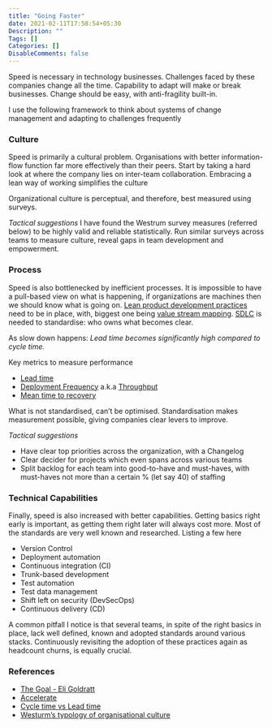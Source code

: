```yaml
---
title: "Going Faster"
date: 2021-02-11T17:58:54+05:30
Description: ""
Tags: []
Categories: []
DisableComments: false
---
```


Speed is necessary in technology businesses. Challenges faced by  these companies change all the time. Capability to adapt  will make or break businesses. Change should be easy, with anti-fragility built-in.

I use the following framework to think about systems of change management and adapting to challenges frequently

### Culture

Speed is primarily a cultural problem. Organisations with better information-flow function far more effectively than their peers. Start by taking a hard look at where the company lies on inter-team collaboration. Embracing a lean way of working simplifies the culture

Organizational culture is perceptual, and therefore, best measured using surveys.

*Tactical suggestions*
I have found the Westrum survey measures (referred below) to be highly valid and reliable statistically.  Run similar surveys across teams to measure culture, reveal gaps in team development and empowerment.

### Process

Speed is also bottlenecked by inefficient processes. It is impossible to have a pull-based view on what is happening, if organizations are machines then we should know what is going on. [Lean product development practices](https://en.wikipedia.org/wiki/Lean_software_development) need to be in place, with, biggest one being [value stream mapping](https://en.wikipedia.org/wiki/Value-stream_mapping). [SDLC](https://en.wikipedia.org/wiki/Systems_development_life_cycle) is needed to standardise: who owns what becomes clear.

As slow down happens: *Lead time becomes significantly high compared to cycle time.*

Key metrics to measure performance

* [Lead time](https://en.wikipedia.org/wiki/Lead_time)
* [Deployment
Frequency](https://www.gocd.org/2018/11/30/deployment-frequency.html) a.k.a [Throughput](https://en.wikipedia.org/wiki/Throughput)
* [Mean time to
recovery](https://en.wikipedia.org/wiki/Mean_time_to_recovery)

What is not standardised, can’t be optimised. Standardisation makes measurement possible,  giving companies clear levers to improve.

*Tactical suggestions*

* Have clear top priorities across the organization, with a Changelog
* Clear decider for projects which even spans across various teams
* Split backlog for each team into good-to-have and must-haves, with must-haves not  more than a certain % (let say 40) of staffing

### Technical Capabilities

Finally, speed is also increased with better capabilities. Getting basics right early is important, as getting them right later will always cost more. Most of the standards are very well known and researched. Listing a few here

* Version Control
* Deployment automation
* Continuous integration (CI)
* Trunk-based development
* Test automation
* Test data management
* Shift left on security (DevSecOps)
* Continuous delivery (CD)

A common pitfall I notice is that several teams, in spite of the right basics in place, lack well defined, known and adopted standards around various stacks. Continuously revisiting the adoption of these practices again as headcount churns, is equally crucial.

### References

* [The Goal - Eli
Goldratt](https://www.goodreads.com/book/show/113934.The_Goal)
* [Accelerate](https://www.goodreads.com/book/show/35747076-accelerate)
* [Cycle time vs Lead
time](https://www.extremeuncertainty.com/cycle-time-ead-time/)
* [Westurm’s typology of organisational
culture](https://www.ncbi.nlm.nih.gov/pmc/articles/PMC1765804/pdf/v013p0ii22.pdf)
